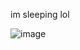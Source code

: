 im sleeping lol



![image](https://github.com/user-attachments/assets/fe101e3a-766c-4fa6-8a81-44a92d1fb12e)
